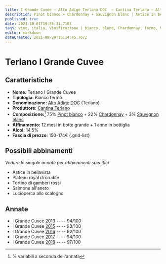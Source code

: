 ```yaml
---
title: I Grande Cuvee – Alto Adige Terlano DOC  – Cantina Terlano – Alto-Adige (IT) – 150-174€ – 5★
description: Pinot bianco + Chardonnay + Sauvignon blanc | Astice in bellavista – Plateau royal di crudité – Tortino di gamberi rossi – Salmone all'aneto – Lucioperca allo scalogno
published: true
date: 2021-10-01T19:55:31.710Z
tags: vino, italia, Vinificazione | bianco, blend, Chardonnay, fermo, Valutazioni | 5 stelle, Regione vino | Alto-Adige, Pinot bianco, Sauvignon blanc, Alimento | astice, Cottura | in bellavista Plateau royal di crudité, Tortino di gamberi rossi, Salmone all'aneto, Lucioperca allo scalogno, Prezzi | 150-174€
editor: markdown
dateCreated: 2021-08-29T16:14:45.767Z
---
```


# Terlano I Grande Cuvee

## Caratteristiche
- **Nome:** Terlano I Grande Cuvee
- **Tipologia:** Bianco fermo 
- **Denominazione:** [Alto Adige DOC](/denominazioni/Italia/Alto-Adige/DOC/Alto-Adige) (Terlano)
- **Produttore:** [Cantina Terlano](/produttori/Italia/Alto-Adige/Cantina-Terlano) 
- **Composizione:**[^1] 75% [Pinot bianco](/vitigni/Francia/bacca-bianca/pinot-bianco) + 22% [Chardonnay](/vitigni/Francia/bacca-bianca/chardonnay) + 3% [Sauvignon blanc](/vitigni/Francia/bacca-bianca/sauvignon-blanc)
- **Affinamento:** 12 mesi in botte grande + 1 anno in bottiglia
- **Alcol:** 14.5%
- **Fascia di prezzo:** 150-174€
{.grid-list}

## Possibili abbinamenti
*Vedere le singole annate per abbinamenti specifici*

- Astice in bellavista
- Plateau royal di crudité
- Tortino di gamberi rossi
- Salmone all'aneto
- Lucioperca allo scalogno

## Annate
- I Grande Cuvee [2013](/vini/Italia/Alto-Adige/Cantina-Terlano/I-Grande-Cuvee/2013) -- <span class="star-5"></span> -- 94/100
- I Grande Cuvee [2015](/vini/Italia/Alto-Adige/Cantina-Terlano/I-Grande-Cuvee/2015) -- <span class="star-5"></span> -- 93/100
- I Grande Cuvee [2016](/vini/Italia/Alto-Adige/Cantina-Terlano/I-Grande-Cuvee/2016) -- <span class="star-5"></span> -- 92/100
- I Grande Cuvee [2017](/vini/Italia/Alto-Adige/Cantina-Terlano/I-Grande-Cuvee/2017) -- <span class="star-5"></span> -- 94/100
- I Grande Cuvee [2018](/vini/Italia/Alto-Adige/Cantina-Terlano/I-Grande-Cuvee/2018) -- <span class="star-5"></span> -- 97/100

 [^1]: % variabili a seconda dell'annata
 